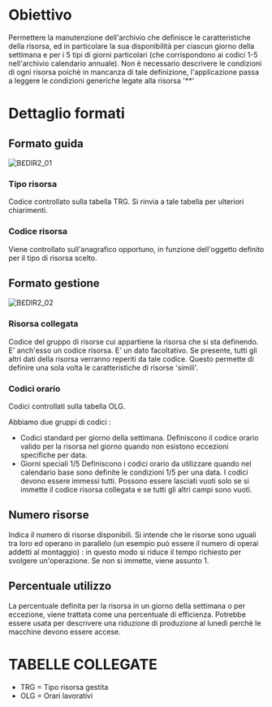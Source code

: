 # Obiettivo
Permettere la manutenzione dell'archivio che definisce le caratteristiche della risorsa, ed in particolare la sua disponibilità per ciascun giorno della settimana e per i 5 tipi di giorni particolari (che corrispondono ai codici 1-5 nell'archivio calendario annuale). Non è necessario descrivere le condizioni di ogni risorsa poichè in mancanza di tale definizione, l'applicazione passa a leggere le condizioni generiche legate alla risorsa '**'

# Dettaglio formati
## Formato guida

![B£DIR2_01](http://localhost:3000/immagini/MBDOC_OGG-P_B£DIR2/BXDIR2_01.png)
### Tipo risorsa
Codice controllato sulla tabella TRG. Si rinvia a tale tabella per ulteriori chiarimenti.
### Codice risorsa
Viene controllato sull'anagrafico opportuno, in funzione dell'oggetto definito per il tipo di risorsa scelto.

## Formato gestione

![B£DIR2_02](http://localhost:3000/immagini/MBDOC_OGG-P_B£DIR2/BXDIR2_02.png)
### Risorsa collegata
Codice del gruppo di risorse cui appartiene la risorsa che si sta definendo. E' anch'esso un codice risorsa. E' un dato facoltativo. Se presente, tutti gli altri dati della risorsa verranno reperiti da tale codice. Questo permette di definire una sola volta le caratteristiche di risorse 'simili'.
### Codici orario
Codici controllati sulla tabella OLG.

Abbiamo due gruppi di codici : 

- Codici standard per giorno della settimana. Definiscono il codice orario valido per la risorsa nel giorno quando non esistono eccezioni specifiche per data.
- Giorni speciali 1/5 Definiscono i codici orario da utilizzare quando nel calendario base sono definite le condizioni 1/5 per una data. I codici devono essere immessi tutti. Possono essere lasciati vuoti solo se si immette il codice risorsa collegata e se tutti gli altri campi sono vuoti.


## Numero risorse
Indica il numero di risorse disponibili. Si intende che le risorse sono uguali tra loro ed operano in parallelo (un esempio può essere il numero di operai addetti al montaggio) :  in questo modo si riduce il tempo richiesto per svolgere un'operazione. Se non si immette, viene assunto 1.

## Percentuale utilizzo
La percentuale definita per la risorsa in un giorno della settimana o per eccezione, viene trattata come una percentuale di efficienza. Potrebbe essere usata per descrivere una riduzione di produzione al lunedì perchè le macchine devono essere accese.

# TABELLE COLLEGATE

- TRG  =    Tipo risorsa gestita
- OLG  =    Orari lavorativi

